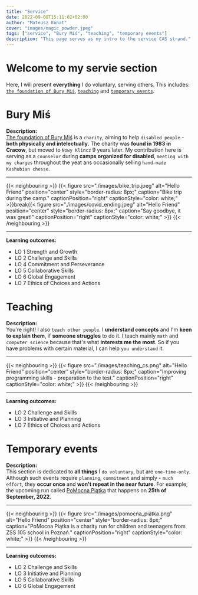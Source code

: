 ```yaml
---
title: "Service"
date: 2022-09-08T15:11:02+02:00
author: "Mateusz Konat"
cover: "images/magic_powder.jpeg"
tags: ["service", "Bury Miś", "teaching", "temporary events"]
description: "This page serves as my intro to the service CAS strand."
---
```


# Welcome to my servie section
Here, I will present **everything** I do voluntary, serving others. This includes: [`the foundation of Bury Miś`](/portfolio/service/#bury-miś), [`teaching`](/portfolio/service/#teaching) and [`temporary events`](/portfolio/service/#temporary-events).

# Bury Miś
**Description:**<br>
[The foundation of Bury Miś](https://buremisie.org.pl) is a `charity`, aiming to help `disabled people` - **both physically and intelectually**. The charity was **found in 1983 in Cracow**, but moved to `Nowy Klincz` 9 years later. My contribution here is serving as a `counselor` during **camps organized for disabled**, `meeting with my charges` throughout the yeat ans occasionally selling `hand-made Kashubian chesse`.

***
{{< neighbouring >}}
{{< figure src="./images/bike_trip.jpeg" alt="Hello Friend" position="center" style="border-radius: 8px;" caption="Bike trip during the camp." captionPosition="right" captionStyle="color: white;" >}}break{{< figure src="./images/covid_ending.jpeg" alt="Hello Friend" position="center" style="border-radius: 8px;" caption="Say goodbye, it was great!" captionPosition="right" captionStyle="color: white;" >}}
{{< /neighbouring >}}
***

**Learning outcomes:**
- LO 1 Strength and Growth
- LO 2 Challenge and Skills
- LO 4 Commitment and Perseverance
- LO 5 Collaborative Skills
- LO 6 Global Engagement
- LO 7 Ethics of Choices and Actions

# Teaching
**Description:**<br>
You're right! I also `teach other people`. I **understand concepts** and I'm **keen to explain them**, if **someone struggles** to do it. I teach mainly `math` and `computer science` because that's what **interests me the most**. So if you have problems with certain material, I can help `you understand` it.

***
{{< neighbouring >}}
{{< figure src="./images/teaching_cs.png" alt="Hello Friend" position="center" style="border-radius: 8px;" caption="Improving programming skills - preparation to the test." captionPosition="right" captionStyle="color: white;" >}}
{{< /neighbouring >}}
***

**Learning outcomes:**
- LO 2 Challenge and Skills
- LO 3 Initiative and Planning
- LO 7 Ethics of Choices and Actions

# Temporary events
**Description:**<br>
This section is dedicated to **all things** I `do voluntary`, but are `one-time-only`. Although such events require `planning`, `commitment` and simply - `much effort`, they **occur once** and **won't repeat in the near future**. For example, the upcoming run called [PoMocna Piątka](https://www.facebook.com/PoMocnaPiatkaPoznan/) that happens on **25th of September, 2022**.

***
{{< neighbouring >}}
{{< figure src="./images/pomocna_piatka.png" alt="Hello Friend" position="center" style="border-radius: 8px;" caption="PoMocna Piątka is a charity run for children and teenagers from ZSS 105 school in Poznań." captionPosition="right" captionStyle="color: white;" >}}
{{< /neighbouring >}}
***

**Learning outcomes:**
- LO 2 Challenge and Skills
- LO 3 Initiative and Planning
- LO 5 Collaborative Skills
- LO 6 Global Engagement
